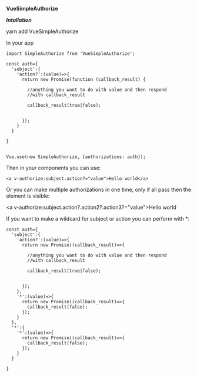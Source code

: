 **VueSimpleAuthorize**

***Intallation***

yarn add VueSimpleAuthorize

In your app

    import SimpleAuthorize from 'VueSimpleAuthorize';

    const auth={
      'subject':{
        'action?':(value)=>{
          return new Promise(function (callback_result) {
    
            //anything you want to do with value and then respond
            //with callback_result
            
            callback_result(true|false);
            
    
          });
        }
      }
    
    }


    Vue.use(new SimpleAuthorize, {authorizations: auth});
    
Then in your components you can use:

    <a v-authorize:subject.action?="value">Hello world</a>
    
Or you can make multiple authorizations in one time, only if all pass then the element is visible:
  
   <a v-authorize:subject.action?.action2?.action3?="value">Hello world</a>   
   
If you want to make a wildcard for subject or action you can perform with *:

      
    const auth={
      'subject':{
        'action?':(value)=>{
          return new Promise((callback_result)=>{
    
            //anything you want to do with value and then respond
            //with callback_result
            
            callback_result(true|false);
            
    
          });
        },
        '*':(value)=>{
          return new Promise((callback_result)=>{
            callback_result(false);
          });
        }
      },
      '*':{
        '*':(value)=>{
          return new Promise((callback_result)=>{
            callback_result(false);
          });
        }
      }
    
    }        